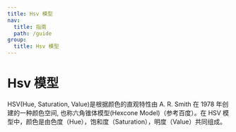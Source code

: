 ```yaml
---
title: Hsv 模型
nav:
  title: 指南
  path: /guide
group:
  title: Hsv 模型
---
```


# Hsv 模型

HSV(Hue, Saturation, Value)是根据颜色的直观特性由 A. R. Smith 在 1978 年创建的一种颜色空间, 也称六角锥体模型(Hexcone Model)（参考百度）。在 HSV 模型中，颜色是由色度（Hue），饱和度（Saturation），明度（Value）共同组成。
